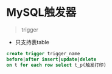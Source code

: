 



# MySQL触发器
> trigger
- 只支持表table

```sql
create trigger trigger_name
before|after insert|update|delete
on t for each row select t_p(触发打印)

```


